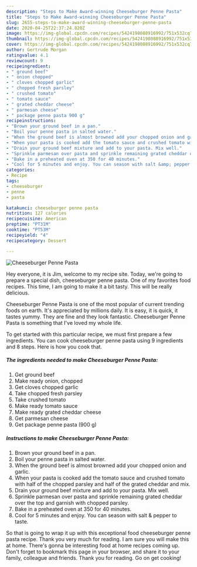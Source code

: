 ```yaml
---
description: "Steps to Make Award-winning Cheeseburger Penne Pasta"
title: "Steps to Make Award-winning Cheeseburger Penne Pasta"
slug: 2655-steps-to-make-award-winning-cheeseburger-penne-pasta
date: 2020-04-25T22:37:24.820Z
image: https://img-global.cpcdn.com/recipes/5424198088916992/751x532cq70/cheeseburger-penne-pasta-recipe-main-photo.jpg
thumbnail: https://img-global.cpcdn.com/recipes/5424198088916992/751x532cq70/cheeseburger-penne-pasta-recipe-main-photo.jpg
cover: https://img-global.cpcdn.com/recipes/5424198088916992/751x532cq70/cheeseburger-penne-pasta-recipe-main-photo.jpg
author: Gertrude Morgan
ratingvalue: 4.1
reviewcount: 9
recipeingredient:
- " ground beef"
- " onion chopped"
- " cloves chopped garlic"
- " chopped fresh parsley"
- " crushed tomato"
- " tomato sauce"
- " grated cheddar cheese"
- " parmesan cheese"
- " package penne pasta 900 g"
recipeinstructions:
- "Brown your ground beef in a pan."
- "Boil your penne pasta in salted water."
- "When the ground beef is almost browned add your chopped onion and garlic."
- "When your pasta is cooked add the tomato sauce and crushed tomato with half of the chopped parsley and half of the grated cheddar and mix."
- "Drain your ground beef mixture and add to your pasta. Mix well."
- "Sprinkle parmesan over pasta and sprinkle remaining grated cheddar over the top and garnish with chopped parsley."
- "Bake in a preheated oven at 350 for 40 minutes."
- "Cool for 5 minutes and enjoy. You can season with salt &amp; pepper to taste."
categories:
- Recipe
tags:
- cheeseburger
- penne
- pasta

katakunci: cheeseburger penne pasta 
nutrition: 127 calories
recipecuisine: American
preptime: "PT31M"
cooktime: "PT53M"
recipeyield: "4"
recipecategory: Dessert

---
```



![Cheeseburger Penne Pasta](https://img-global.cpcdn.com/recipes/5424198088916992/751x532cq70/cheeseburger-penne-pasta-recipe-main-photo.jpg)

Hey everyone, it is Jim, welcome to my recipe site. Today, we're going to prepare a special dish, cheeseburger penne pasta. One of my favorites food recipes. This time, I am going to make it a bit tasty. This will be really delicious.



Cheeseburger Penne Pasta is one of the most popular of current trending foods on earth. It's appreciated by millions daily. It is easy, it is quick, it tastes yummy. They are fine and they look fantastic. Cheeseburger Penne Pasta is something that I've loved my whole life.


To get started with this particular recipe, we must first prepare a few ingredients. You can cook cheeseburger penne pasta using 9 ingredients and 8 steps. Here is how you cook that.

<!--inarticleads1-->

##### The ingredients needed to make Cheeseburger Penne Pasta:

1. Get  ground beef
1. Make ready  onion, chopped
1. Get  cloves chopped garlic
1. Take  chopped fresh parsley
1. Take  crushed tomato
1. Make ready  tomato sauce
1. Make ready  grated cheddar cheese
1. Get  parmesan cheese
1. Get  package penne pasta (900 g)




<!--inarticleads2-->

##### Instructions to make Cheeseburger Penne Pasta:

1. Brown your ground beef in a pan.
1. Boil your penne pasta in salted water.
1. When the ground beef is almost browned add your chopped onion and garlic.
1. When your pasta is cooked add the tomato sauce and crushed tomato with half of the chopped parsley and half of the grated cheddar and mix.
1. Drain your ground beef mixture and add to your pasta. Mix well.
1. Sprinkle parmesan over pasta and sprinkle remaining grated cheddar over the top and garnish with chopped parsley.
1. Bake in a preheated oven at 350 for 40 minutes.
1. Cool for 5 minutes and enjoy. You can season with salt &amp; pepper to taste.




So that is going to wrap it up with this exceptional food cheeseburger penne pasta recipe. Thank you very much for reading. I am sure you will make this at home. There's gonna be interesting food at home recipes coming up. Don't forget to bookmark this page in your browser, and share it to your family, colleague and friends. Thank you for reading. Go on get cooking!

